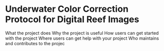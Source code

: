 # Underwater Color Correction Protocol for Digital Reef Images

What the project does
Why the project is useful
How users can get started with the project
Where users can get help with your project
Who maintains and contributes to the projec
